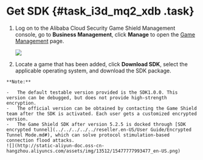 # Get SDK {#task_i3d_mq2_xdb .task}

1.  Log on to the Alibaba Cloud Security Game Shield Management console, go to **Business Management**, click **Manage** to open the [Game Management](https://partners-intl.console.aliyun.com/#/yxd/game/app) page. 

    ![](http://static-aliyun-doc.oss-cn-hangzhou.aliyuncs.com/assets/img/13512/15477777993476_en-US.png)

2.   Locate a game that has been added, click **Download SDK**, select the applicable operating system, and download the SDK package. 

    **Note:** 

    -   The default testable version provided is the SDK1.0.0. This version can be debugged, but does not provide high-strength encryption.
    -   The official version can be obtained by contacting the Game Shield team after the SDK is activated. Each user gets a customized encrypted version.
    -   The Game Shield SDK after version 5.2.5 is docked through [SDK encrypted tunnel](../../../../../reseller.en-US/User Guide/Encrypted Tunnel Mode.md#), which can solve protocol stimulation-based connection flood attacks.
    ![](http://static-aliyun-doc.oss-cn-hangzhou.aliyuncs.com/assets/img/13512/15477777993477_en-US.png)


